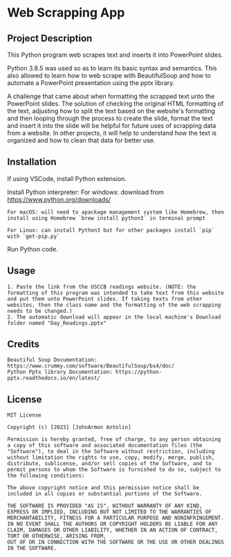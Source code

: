 # Web Scrapping App

## Project Description
This Python program web scrapes text and inserts it into PowerPoint slides. 

Python 3.8.5 was used so as to learn its basic syntax and semantics. This also allowed to learn how to web scrape with BeautifulSoup and how to automate a PowerPoint presentation using the pptx library.

A challenge that came about when formatting the scrapped text unto the PowerPoint slides. The solution of checking the original HTML formatting of the text, adjusting how to split the text based on the website's formatting and then looping through the process to create the slide, format the text and insert it into the slide will be helpful for future uses of scrapping data from a website. In other projects, it will help to understand how the text is organized and how to clean that data for better use.

## Installation
If using VSCode, install Python extension.

Install Python interpreter: 
    For windows: download from https://www.python.org/downloads/

    For macOS: will need to apackage management system like Homebrew, then install using Homebrew `brew install python3` in terminal prompt

    For Linux: can install Python3 but for other packages install `pip` with `get-pip.py`

Run Python code.

## Usage
    1. Paste the link from the USCCB readings website. (NOTE: the formatting of this program was intended to take text from this website and put them unto PowerPoint slides. If taking texts from other websites, then the class name and the formatting of the web scrapping needs to be changed.)
    2. The automatic download will appear in the local machine's Download folder named "Day_Readings.pptx"

## Credits
    Beautiful Soup Documentation: https://www.crummy.com/software/BeautifulSoup/bs4/doc/
    Python Pptx library Documentation: https://python-pptx.readthedocs.io/en/latest/

## License 
    MIT License

    Copyright (c) [2023] [JohnArmon Antolin]

    Permission is hereby granted, free of charge, to any person obtaining a copy of this software and associated documentation files (the "Software"), to deal in the Software without restriction, including without limitation the rights to use, copy, modify, merge, publish, distribute, sublicense, and/or sell copies of the Software, and to permit persons to whom the Software is furnished to do so, subject to the following conditions:

    The above copyright notice and this permission notice shall be included in all copies or substantial portions of the Software.

    THE SOFTWARE IS PROVIDED "AS IS", WITHOUT WARRANTY OF ANY KIND, EXPRESS OR IMPLIED, INCLUDING BUT NOT LIMITED TO THE WARRANTIES OF MERCHANTABILITY, FITNESS FOR A PARTICULAR PURPOSE AND NONINFRINGEMENT. IN NO EVENT SHALL THE AUTHORS OR COPYRIGHT HOLDERS BE LIABLE FOR ANY CLAIM, DAMAGES OR OTHER LIABILITY, WHETHER IN AN ACTION OF CONTRACT, TORT OR OTHERWISE, ARISING FROM,
    OUT OF OR IN CONNECTION WITH THE SOFTWARE OR THE USE OR OTHER DEALINGS IN THE SOFTWARE.